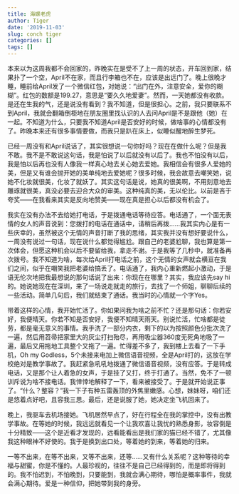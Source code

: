 ```yaml
---
title: 海螺老虎
author: Tiger
date: '2019-11-03'
slug: conch tiger
categories: []
tags: []
---
```


本来以为这周我都不会回家的，昨晚实在是受不了上一周的状态，开车回到家，结果扑了一个空，April不在家，而且行李箱也不在，应该是出远门了。晚上很晚才睡，睡前给April发了一个微信红包，对她说：“出门在外，注意安全，爱你的糊糊”。红包的数额是199.27，意思是“要久久地爱妻”。然而，一天她都没有收款。是还在生我的气，还是说没有看到？我不知道，但是很担心。之前，我只要联系不到April，我就会翻箱倒柜地在朋友圈里找认识的人去问April是不是跟他（她）在一起。不知道为什么，只要我不知道April是否安好的时候，做啥事的心情都没有了。昨晚本来还有很多事情要做，而我只是趴在床上，似睡似醒地醉生梦死。

已经一周没有和April说话了，其实很想说一句你好吗？现在在做什么呢？但是我不敢。我不是不敢说这句话，我是怕说了以后就没有以后了。我也不怕没有以后，我是怕以后再也没有人像我一样真心地去关心她去爱她。我相信会有很多人爱她的美，但是又有谁会抛开她的美单纯地去爱她呢？很多时候，我会故意去嘲笑她，说她不化妆就很美，化妆了就妖了。其实这句话是说，她真的很美啊，不用刻意地去雕琢就很美，真没必要去迎合大众的审美。这种纯真的美，无以伦比。以前是吝于夸奖——在我看来其实是反向地赞美——现在真是担心以后都没有机会了。

我实在没有办法不去给她打电话，于是拨通电话等待应答。电话通了，一个面无表情的女人的声音说到：您拨打的电话在通话中，请稍后再拨……我其实内心是有一些庆幸的，虽然被这个无情的声音打断了我的思绪，其实我并没有想好要说什么，一周没有说过一句话，现在说什么都觉得尴尬。跟自己的老婆尬聊，我也算是第一次体会，但愿这种机会以后不要留给我，拿走不谢。于是我等了几秒中，就准备再次拨号。我不知道为啥，每次给April打电话之前，这个无情的女声就会横亘在我们之间，似乎在嘲笑我把老婆给搞丢了。电话通了，我内心重新燃起小激动，于是语无伦次地把我最想说的那句话说了出来：你现在在哪里？其实，我应该先say hi的。她说她现在在深圳，来了一场说走就走的旅行，去找了一个师姐，聊聊后续的一些活动。简单几句后，我们就结束了通话。我当时的心情就一个字Yes。

带着这样的心情，我开始忙活了。你如果问我为啥之前不忙？还是那句话：你若安好，我便晴天。你若不知是否安好，我便不知晴天雨天。别说忙活，忙啥都是徒劳，都是毫无意义的事情。我手洗了一部分内衣，剩下的以为按照颜色分批次洗了一遍，然后用苕帚把家里大的灰尘打扫殆尽，再用吸尘器360度无死角地吸了一遍，最后又用拖地工具整个又拖了一遍。忙得差不多了，我到楼上去看了一下手机，Oh my Godless，5个未接来电加上微信语音视频，全是April打的，这放在学校绝对是教学事故了。我赶紧急吼吼地拨通了微信语音视频，没有应答。于是转成电话，又是那个让人着急的女声，于是挂了又打，终于打通了。当然，免不了一顿训斥说为啥不接电话。我悻悻地解释了一下，看来被接受了。于是就开始说正事了。“什么？整容？”我一下子有种五雷轰顶的外焦里嫩感。心想，妹妹呀，咱们还是悠着点好吧，且容我三思。最后，还是说服了她，她决定坐飞机回来了。

晚上，我驱车去机场接她。飞机居然早点了，好在行程全在我的掌控中，没有出教学事故。在等她的时候，我远远就看见一个让我欢喜让我忧的熟悉身影，妆容倒是十分精致——这个是近看才发现的，远看能看出是我们家的猫已经不错了，尤其像我这种眼神不好使的。我于是换到出口处，等着她的到来，等着她的归来。

一等不出来，在等不出来，又等不出来，还等……又有什么关系呢？这种等待的幸福与甜蜜，你是不懂的。人最珍视的，往往不是自己已经得到的，而是即将得到的。我不怕迟到，不怕晚到，只要能到，我就会满心期待，哪怕是概率事件，我就会满心期待。爱是一种信仰，把她带到我的身旁。
